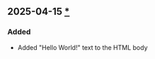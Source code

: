 ## 2025-04-15 [*](https://github.com/ilyazel/PR-Agent-Playground/pull/1)

### Added
- Added "Hello World!" text to the HTML body